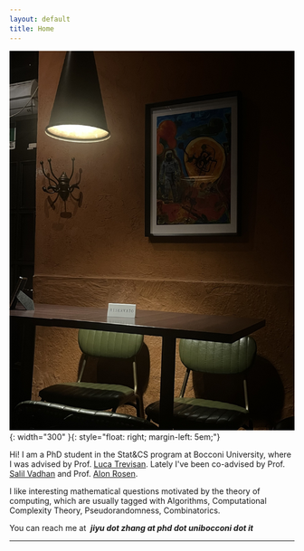 ```yaml
---
layout: default
title: Home
---
```




![Lausanne, summer 2024](/assets/prog.jpg){: width="300" }{: style="float: right; margin-left: 5em;"}


Hi! I am a PhD student in the Stat&CS program at Bocconi University, where I was advised by Prof. [Luca Trevisan](https://lucatrevisan.github.io/). Lately I've been co-advised by Prof. [Salil Vadhan](https://salil.seas.harvard.edu/) and Prof. [Alon Rosen](https://www.alonrosen.net/).  

I like interesting mathematical questions motivated by the theory of computing, which are usually tagged with Algorithms, Computational Complexity Theory, Pseudorandomness, Combinatorics.  


You can reach me at &nbsp;***jiyu dot zhang at phd dot unibocconi dot it***

---








